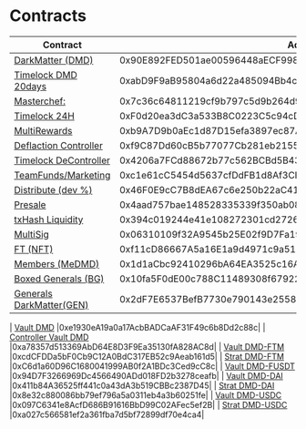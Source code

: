 # Contracts


| Contract | Address | 
| --- | --- | 
| [DarkMatter (DMD)](https://ftmscan.com/address/0x90e892fed501ae00596448aecf998c88816e5c0f) |0x90E892FED501ae00596448aECF998C88816e5C0F|
| [Timelock DMD 20days](https://ftmscan.com/address/0xabd9f9ab95804a6d22a485094bb4c3b544a2a831#code) |0xabD9F9aB95804a6d22a485094Bb4c3B544a2A831|
| [Masterchef:](https://ftmscan.com/address/0x7c36c64811219cf9b797c5d9b264d9e7cdade7a4#code) |0x7c36c64811219cf9b797c5d9b264d9e7cdade7a4|
| [Timelock 24H](https://ftmscan.com/address/0xF0d20ea3dC3a533B8C0223C5c94cDF8a32dDCB41#code) |0xF0d20ea3dC3a533B8C0223C5c94cDF8a32dDCB41|
| [MultiRewards](https://ftmscan.com/address/0xb9A7D9b0aEc1d87D15efa3897ec87A9B843A1611#code) |0xb9A7D9b0aEc1d87D15efa3897ec87A9B843A1611|
| [Deflaction Controller](https://ftmscan.com/address/0xf9c87dd60cb5b77077cb281eb21551b7d34c013f#code) |0xf9C87Dd60cB5b77077Cb281eb21551B7d34c013F|
| [Timelock DeController](https://ftmscan.com/address/0x4206a7FCd88672b77c562BCBd5B4390a0BfE6615#code) |0x4206a7FCd88672b77c562BCBd5B4390a0BfE6615|
| [TeamFunds/Marketing](https://ftmscan.com/address/0xc1e61cc5454d5637cfddfb1d8af3cee33270a7cd#code) | 0xc1e61cC5454d5637cfDdFB1d8Af3CEE33270A7Cd|
| [Distribute (dev %)](https://ftmscan.com/address/0x46F0E9cC7B8dEA67c6e250b22aC417EcE879c509#code) |0x46F0E9cC7B8dEA67c6e250b22aC417EcE879c509|
| [Presale](https://ftmscan.com/address/0x4aad757bae148528335339f350ab08e70094e190#code)  |0x4aad757bae148528335339f350ab08e70094e190|
| [txHash Liquidity](https://ftmscan.com/tx/0x394c019244e41e108272301cd2726f7c676d3c0abc6216efb146689db729f216) |0x394c019244e41e108272301cd2726f7c676d3c0abc6216efb146689db729f216|
| [MultiSig](https://ftmscan.com/address/0x06310109f32A9545b25E02f9D7Fa19Fa3FF82428#code) |0x06310109f32A9545b25E02f9D7Fa19Fa3FF82428|
| [FT (NFT)](https://ftmscan.com/address/0xf11cd86667a5a16e1a9d4971c9a518f3d447b8f3#code) |0xf11cD86667A5a16E1a9d4971c9a518f3d447b8f3|
| [Members (MeDMD)](https://ftmscan.com/address/0x1d1aCbc92410296bA64EA3525c16A8e924FCa45A#code) |0x1d1aCbc92410296bA64EA3525c16A8e924FCa45A|
| [Boxed Generals (BG)](https://ftmscan.com/address/0x10fa5F0dE00c788C11489308f67922022862b698#code) |0x10fa5F0dE00c788C11489308f67922022862b698|
| [Generals DarkMatter(GEN)](https://ftmscan.com/address/0x2dF7E6537BefB7730e790143e2558945e9538fC2#code) |0x2dF7E6537BefB7730e790143e2558945e9538fC2|

| [Vault DMD](https://ftmscan.com/address/0xe1930eA19a0a17AcbBADCaAF31F49c6b8Dd2c88c#code) |0xe1930eA19a0a17AcbBADCaAF31F49c6b8Dd2c88c|
| [Controller Vault DMD](https://ftmscan.com/address/0xa78357d513369AbD64E8D3F9Ea35130fA828AC8d#code) |0xa78357d513369AbD64E8D3F9Ea35130fA828AC8d|
| [Vault DMD-FTM](https://ftmscan.com/address/0xcdCFDDa5bF0Cb9C12A0BdC317EB52c9Aeab161d5#code) |0xcdCFDDa5bF0Cb9C12A0BdC317EB52c9Aeab161d5|
| [Strat DMD-FTM](https://ftmscan.com/address/0xC6d1a60D96C1680041999AB0f2A1BDc3Ced9cC8c#code) |0xC6d1a60D96C1680041999AB0f2A1BDc3Ced9cC8c|
| [Vault DMD-FUSDT](https://ftmscan.com/address/0x94D7F3266969Dc4566490ADd018FD2b3278ceafb#code) |0x94D7F3266969Dc4566490ADd018FD2b3278ceafb|
| [Vault DMD-DAI](https://ftmscan.com/address/0x411b84A36525ff441c0a43dA3b519CBBc2387D45#code) |0x411b84A36525ff441c0a43dA3b519CBBc2387D45|
| [Strat DMD-DAI](https://ftmscan.com/address/0x8e32c880086bb79ef796a5a0311eb4a3b60251fe#code) |0x8e32c880086bb79ef796a5a0311eb4a3b60251fe|
| [Vault DMD-USDC](https://ftmscan.com/address/0x097C6341e8AcfD686B91616BbD99C02AFec5ef2B#code) |0x097C6341e8AcfD686B91616BbD99C02AFec5ef2B|
| [Strat DMD-USDC](https://ftmscan.com/address/0xa027c566581ef2a361fba7d5bf72899df70e4ca4#code) |0xa027c566581ef2a361fba7d5bf72899df70e4ca4|















 



